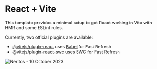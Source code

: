 # React + Vite

This template provides a minimal setup to get React working in Vite with HMR and some ESLint rules.

Currently, two official plugins are available:

- [@vitejs/plugin-react](https://github.com/vitejs/vite-plugin-react/blob/main/packages/plugin-react/README.md) uses [Babel](https://babeljs.io/) for Fast Refresh
- [@vitejs/plugin-react-swc](https://github.com/vitejs/vite-plugin-react-swc) uses [SWC](https://swc.rs/) for Fast Refresh

![Neritos - 10 October 2023](https://github.com/NeroLuz/PreEntrega2-BernalJuan-React/assets/117301011/86884dde-c36e-4e61-b129-1a9d523ea561)
